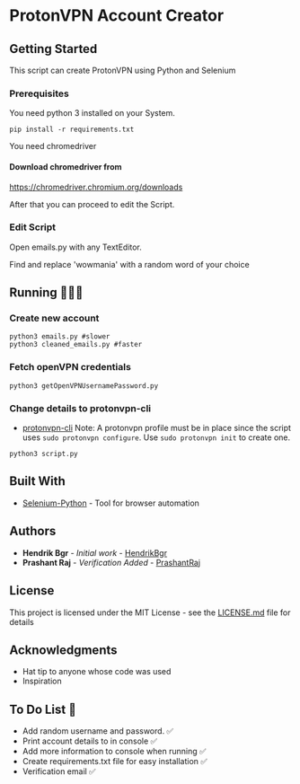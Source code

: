 # ProtonVPN Account Creator


## Getting Started

This script can create ProtonVPN using Python and Selenium

### Prerequisites

You need python 3 installed on your System.

```
pip install -r requirements.txt 
```
You need chromedriver
#### Download chromedriver from
https://chromedriver.chromium.org/downloads

After that you can proceed to edit the Script.

### Edit Script

Open emails.py with any TextEditor.

Find and replace 'wowmania' with a random word of your choice

## Running 🏃🏽‍♂️

### Create new account

```
python3 emails.py #slower
python3 cleaned_emails.py #faster
```

### Fetch openVPN credentials
```
python3 getOpenVPNUsernamePassword.py
```

### Change details to protonvpn-cli
* [protonvpn-cli](https://github.com/ProtonVPN/protonvpn-cli-ng)
Note: A protonvpn profile must be in place since the script uses `sudo protonvpn configure`. Use `sudo protonvpn init` to create one.
```
python3 script.py
```

## Built With

* [Selenium-Python](https://selenium-python.readthedocs.io/) - Tool for browser automation

## Authors

* **Hendrik Bgr** - *Initial work* - [HendrikBgr](https://github.com/hendrikbgr)
* **Prashant Raj** - *Verification Added* - [PrashantRaj](https://github.com/PrashantRaj18198)


## License

This project is licensed under the MIT License - see the [LICENSE.md](LICENSE.md) file for details

## Acknowledgments

* Hat tip to anyone whose code was used
* Inspiration

## To Do List 📝

* Add random username and password. ✅
* Print account details to in console ✅
* Add more information to console when running ✅
* Create requirements.txt file for easy installation ✅
* Verification email ✅


